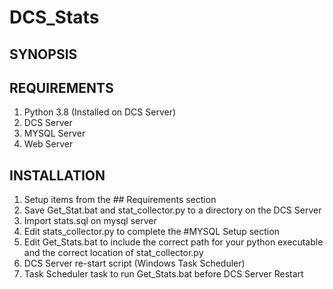 # DCS_Stats

## SYNOPSIS

## REQUIREMENTS

1. Python 3.8 (Installed on DCS Server)
2. DCS Server
3. MYSQL Server
4. Web Server

## INSTALLATION

1. Setup items from the ## Requirements section
2. Save Get_Stat.bat and stat_collector.py to a directory on the DCS Server
3. Import stats.sql on mysql server
4. Edit stats_collector.py to complete the #MYSQL Setup section
5. Edit Get_Stats.bat to include the correct path for your python executable and the correct location of stat_collector.py
6. DCS Server re-start script (Windows Task Scheduler)
7. Task Scheduler task to run Get_Stats.bat before DCS Server Restart
